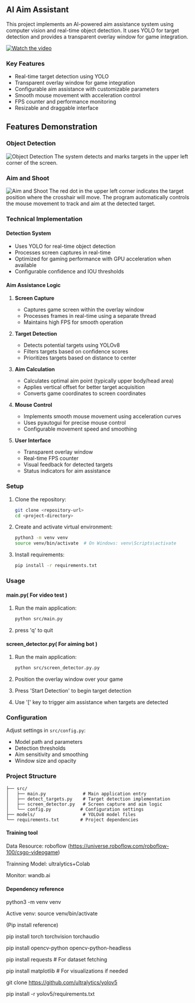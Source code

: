 ## AI Aim Assistant

This project implements an AI-powered aim assistance system using computer vision and real-time object detection. It uses YOLO for target detection and provides a transparent overlay window for game integration.

[![Watch the video](DisplayPicVideo/detectObject.png)](https://youtu.be/jmP-_HqtddQ)

### Key Features

- Real-time target detection using YOLO
- Transparent overlay window for game integration
- Configurable aim assistance with customizable parameters
- Smooth mouse movement with acceleration control
- FPS counter and performance monitoring
- Resizable and draggable interface

## Features Demonstration

### Object Detection

![Object Detection](DisplayPicVideo/detectObject2.png)
The system detects and marks targets in the upper left corner of the screen.

### Aim and Shoot

![Aim and Shoot](DisplayPicVideo/pressAimButton_Shoot2.png)
The red dot in the upper left corner indicates the target position where the crosshair will move. The program automatically controls the mouse movement to track and aim at the detected target.

### Technical Implementation

#### Detection System

- Uses YOLO for real-time object detection
- Processes screen captures in real-time
- Optimized for gaming performance with GPU acceleration when available
- Configurable confidence and IOU thresholds

#### Aim Assistance Logic

1. **Screen Capture**

   - Captures game screen within the overlay window
   - Processes frames in real-time using a separate thread
   - Maintains high FPS for smooth operation

2. **Target Detection**

   - Detects potential targets using YOLOv8
   - Filters targets based on confidence scores
   - Prioritizes targets based on distance to center

3. **Aim Calculation**

   - Calculates optimal aim point (typically upper body/head area)
   - Applies vertical offset for better target acquisition
   - Converts game coordinates to screen coordinates

4. **Mouse Control**

   - Implements smooth mouse movement using acceleration curves
   - Uses pyautogui for precise mouse control
   - Configurable movement speed and smoothing

5. **User Interface**
   - Transparent overlay window
   - Real-time FPS counter
   - Visual feedback for detected targets
   - Status indicators for aim assistance

### Setup

1. Clone the repository:

   ```bash
   git clone <repository-url>
   cd <project-directory>
   ```

2. Create and activate virtual environment:

   ```bash
   python3 -m venv venv
   source venv/bin/activate  # On Windows: venv\Scripts\activate
   ```

3. Install requirements:
   ```bash
   pip install -r requirements.txt
   ```

### Usage

#### main.py( For video test )

1. Run the main application:

   ```bash
   python src/main.py
   ```

2. press 'q' to quit

#### screen_detector.py( For aiming bot )

1. Run the main application:

   ```bash
   python src/screen_detector.py.py
   ```

2. Position the overlay window over your game

3. Press 'Start Detection' to begin target detection

4. Use '[' key to trigger aim assistance when targets are detected

   

### Configuration

Adjust settings in `src/config.py`:

- Model path and parameters
- Detection thresholds
- Aim sensitivity and smoothing
- Window size and opacity

### Project Structure

```
├── src/
│   ├── main.py              # Main application entry
│   ├── detect_targets.py    # Target detection implementation
│   ├── screen_detector.py   # Screen capture and aim logic
│   └── config.py           # Configuration settings
├── models/                  # YOLOv8 model files
└── requirements.txt        # Project dependencies
```

#### **Training tool**

Data Resource: roboflow (https://universe.roboflow.com/roboflow-100/csgo-videogame)

Trainning Model: ultralytics+Colab

Monitor: wandb.ai

#### **Dependency reference**

python3 -m venv venv

Active venv: source venv/bin/activate

(Pip install reference)

pip install torch torchvision torchaudio

pip install opencv-python opencv-python-headless

pip install requests # For dataset fetching

pip install matplotlib # For visualizations if needed

git clone https://github.com/ultralytics/yolov5

pip install -r yolov5/requirements.txt
